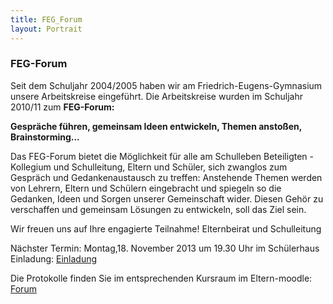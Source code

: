 ```yaml
---
title: FEG_Forum
layout: Portrait
---
```


### FEG-Forum

Seit dem Schuljahr 2004/2005 haben wir am Friedrich-Eugens-Gymnasium  unsere Arbeitskreise eingeführt.
Die Arbeitskreise wurden im  Schuljahr 2010/11 zum **FEG-Forum:**

**Gespräche führen, gemeinsam Ideen entwickeln, Themen anstoßen, Brainstorming...**

Das FEG-Forum bietet die Möglichkeit für alle am Schulleben Beteiligten - Kollegium und Schulleitung, Eltern und Schüler, sich zwanglos zum Gespräch und Gedankenaustausch zu treffen:
Anstehende Themen werden von Lehrern, Eltern
und Schülern eingebracht und spiegeln so die Gedanken, Ideen und Sorgen unserer Gemeinschaft wider. Diesen Gehör zu verschaffen und gemeinsam Lösungen zu entwickeln, soll das Ziel sein. 

Wir freuen uns auf Ihre engagierte Teilnahme!
Elternbeirat und Schulleitung 

Nächster Termin: Montag,18. November 2013 um 19.30 Uhr im Schülerhaus
Einladung: 
<a href="http://feg.cdnconnect.com/pdf/FEG-Forum.pdf" target="_blank">
  <i class="fa fa-cloud-download">
  </i>
  Einladung
</a>

Die Protokolle finden Sie im entsprechenden Kursraum im Eltern-moodle: 
<a href="http://eltern-moodle.feg-stuttgart.de/moodle/course/view.php?id=4" target="_blank">
  <i class="fa fa-external-link">
  </i>
  Forum
</a>
